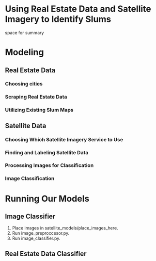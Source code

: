 ﻿# Using Real Estate Data and Satellite Imagery to Identify Slums
space for summary

# Modeling
## Real Estate Data
### Choosing cities

### Scraping Real Estate Data

### Utilizing Existing Slum Maps

## Satellite Data
### Choosing Which Satellite Imagery Service to Use

### Finding and Labeling Satellite Data

### Processing Images for Classification

### Image Classification

# Running Our Models

## Image Classifier
1. Place images in satellite_models/place_images_here.
2. Run image_preproccesor.py.
3. Run image_classifier.py.
## Real Estate Data Classifier
